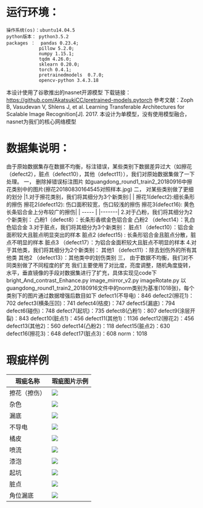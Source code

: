 # 运行环境：
    操作系统(os)：ubuntu14.04.5
    python版本： python3.5.2
    packages ：  pandas 0.23.4; 
                pillow 5.2.0;  
                numpy 1.15.1; 
                tqdm 4.26.0;  
                sklearn 0.20.0; 
                torch 0.4.1;
                pretrainedmodels  0.7.0;
                opencv-python 3.4.3.18

本设计使用了谷歌推出的nasnet开源模型
下载链接：https://github.com/AkatsukiCC/pretrained-models.pytorch
参考文献：Zoph B, Vasudevan V, Shlens J, et al. Learning Transferable Architectures for Scalable Image Recognition[J]. 2017.
本设计为单模型，没有使用模型融合，nasnet为我们的核心网络模型

# 数据集说明：
  由于原始数据集存在数据不均衡，标注错误，某些类别下数据差异过大（如擦花（defect2），脏点（defect10），其他（defect11）），我们对原始数据集做了一下处理。
  一， 删除掉错误标注图片
        如guangdong_round1_train2_20180916中擦花类别中的图片(擦花20180830164545对照样本.jpg)
  二， 对某些类别做了更细的划分
       |1.对于擦花类别，我们将其细分为3个新类别:| |
              擦花1(defect2):细长条形的擦伤
              擦花2(defect12):  伤口面积较宽，伤口较浅的擦伤
              擦花3(defect16):  黄色长条铝合金上分布较广的擦伤|
       | ----- | |-------|
       2.对于凸粉，我们将其细分为2个新类别：
              凸粉1（defect8）：长条形香槟金色铝合金
              凸粉2 （defect14）：乳白色铝合金
       3.对于脏点，我们将其细分为3个新类别：
              脏点1 （defect10）：铝合金面积较大且脏点明显突出的样本
              脏点2   (defect15)  :  长条形铝合金且脏点分散，脏点不明显的样本
              脏点3  （defect17）：为铝合金面积较大且脏点不明显的样本
        4.对于其他类，我们将其细分为2个新类别：
             其他1 （defect11）：除去划伤外的所有其他类
             其他2   （defect13）：其他类中的划伤类别
  三， 由于数据不均衡，我们对不同类别做了不同程度的扩充
        我们主要使用了对比度，亮度调整，随机角度旋转，水平，垂直镜像的手段对数据集进行了扩充，具体实现见code下
             bright_And_contrast_Enhance.py
             image_mirror_v2.py
             imageRotate.py
    以guangdong_round1_train2_20180916文件中的norm类别为基准(1018张)，每个类别下的图片通过数据增强后数目如下
       defect1(不导电)：846
       defect2(擦花1)：702
       defect3(横条压凹)：741
       defect4(桔皮)：747
       defect5(漏底)：794
       defect6(碰伤)：748
       defect7(起坑)：735
       defect8(凸粉1)：807
       defect9(涂层开裂)：843
       defect10(脏点1)：456
       defect11(其他1)：1136
       defect12(擦花2)：456
       defect13(其他2)：560
       defect14(凸粉2)：118
       defect15(脏点2)：630
       defect16(擦花3)：648
       defect17(脏点3)：608
       norm：1018

# 瑕疵样例

| 瑕疵名称 |瑕疵图片示例 |
| ------ | ------ |
| 擦花（擦伤） |![](https://github.com/shenhongcai/ImageStore/blob/master/cahua.png)|
| 杂色 | ![](https://github.com/shenhongcai/ImageStore/blob/master/zase.png)|
| 漏底 | ![](https://github.com/shenhongcai/ImageStore/blob/master/loudi.png)|
| 不导电 | ![](https://github.com/shenhongcai/ImageStore/blob/master/budaodian.png)|
| 橘皮 | ![](https://github.com/shenhongcai/ImageStore/blob/master/jupi.png)|
| 喷流 | ![](https://github.com/shenhongcai/ImageStore/blob/master/penliu.png)|
| 漆泡 | ![](https://github.com/shenhongcai/ImageStore/blob/master/qipao.png)|
| 起坑 | ![](https://github.com/shenhongcai/ImageStore/blob/master/qikeng.png) |
| 脏点 | ![](https://github.com/shenhongcai/ImageStore/blob/master/zangdian.png) |
| 角位漏底 | ![](https://github.com/shenhongcai/ImageStore/blob/master/jiapweiloudi.png)|



